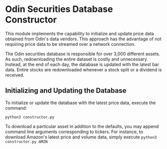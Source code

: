 # Odin Securities Database Constructor

This module implements the capability to initialize and update price data obtained from Odin's data vendors. This approach has the advantage of not requiring price data to be streamed over a network connection.

The Odin securities database is responsible for over 3,000 different assets. As such, redownloading the entire dataset is costly and unnecessary. Instead, at the end of each day, the database is updated with the latest bar data. Entire stocks are redownloaded whenever a stock split or a dividend is received.


## Initializing and Updating the Database

To initialize or update the database with the latest price data, execute the command:

```
python3 constructor.py
```

To download a particular asset in addition to the defaults, you may append command line arguments corresponding to tickers. For instance, to download Amazon's latest price and volume data, simply execute `python3 constructor.py AMZN`


